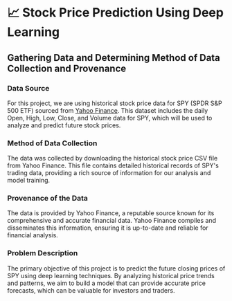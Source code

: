 # 📈 Stock Price Prediction Using Deep Learning


## Gathering Data and Determining Method of Data Collection and Provenance

### Data Source
For this project, we are using historical stock price data for SPY (SPDR S&P 500 ETF) sourced from [Yahoo Finance](https://ca.finance.yahoo.com/quote/SPY/history). This dataset includes the daily Open, High, Low, Close, and Volume data for SPY, which will be used to analyze and predict future stock prices.

### Method of Data Collection
The data was collected by downloading the historical stock price CSV file from Yahoo Finance. This file contains detailed historical records of SPY's trading data, providing a rich source of information for our analysis and model training.

### Provenance of the Data
The data is provided by Yahoo Finance, a reputable source known for its comprehensive and accurate financial data. Yahoo Finance compiles and disseminates this information, ensuring it is up-to-date and reliable for financial analysis.

### Problem Description
The primary objective of this project is to predict the future closing prices of SPY using deep learning techniques. By analyzing historical price trends and patterns, we aim to build a model that can provide accurate price forecasts, which can be valuable for investors and traders.



